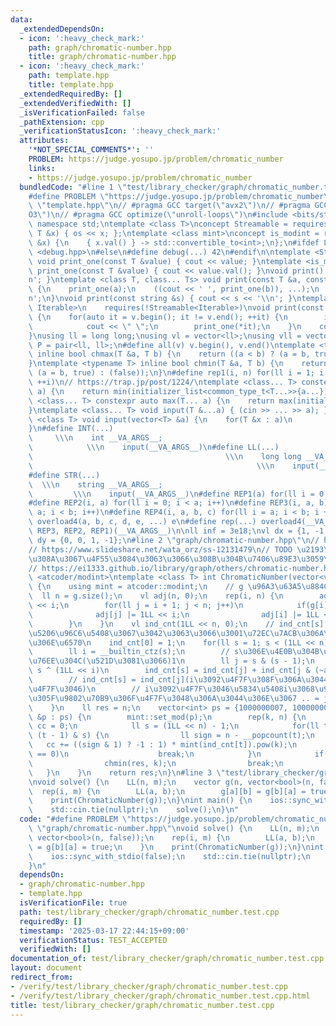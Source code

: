 ```yaml
---
data:
  _extendedDependsOn:
  - icon: ':heavy_check_mark:'
    path: graph/chromatic-number.hpp
    title: graph/chromatic-number.hpp
  - icon: ':heavy_check_mark:'
    path: template.hpp
    title: template.hpp
  _extendedRequiredBy: []
  _extendedVerifiedWith: []
  _isVerificationFailed: false
  _pathExtension: cpp
  _verificationStatusIcon: ':heavy_check_mark:'
  attributes:
    '*NOT_SPECIAL_COMMENTS*': ''
    PROBLEM: https://judge.yosupo.jp/problem/chromatic_number
    links:
    - https://judge.yosupo.jp/problem/chromatic_number
  bundledCode: "#line 1 \"test/library_checker/graph/chromatic_number.test.cpp\"\n\
    #define PROBLEM \"https://judge.yosupo.jp/problem/chromatic_number\"\n#line 2\
    \ \"template.hpp\"\n// #pragma GCC target(\"avx2\")\n// #pragma GCC optimize(\"\
    O3\")\n// #pragma GCC optimize(\"unroll-loops\")\n#include <bits/stdc++.h>\nusing\
    \ namespace std;\ntemplate <class T>\nconcept Streamable = requires(ostream os,\
    \ T &x) { os << x; };\ntemplate <class mint>\nconcept is_modint = requires(mint\
    \ &x) {\n    { x.val() } -> std::convertible_to<int>;\n};\n#ifdef LOCAL\n#include\
    \ <debug.hpp>\n#else\n#define debug(...) 42\n#endif\n\ntemplate <Streamable T>\
    \ void print_one(const T &value) { cout << value; }\ntemplate <is_modint T> void\
    \ print_one(const T &value) { cout << value.val(); }\nvoid print() { cout << '\\\
    n'; }\ntemplate <class T, class... Ts> void print(const T &a, const Ts &...b)\
    \ {\n    print_one(a);\n    ((cout << ' ', print_one(b)), ...);\n    cout << '\\\
    n';\n}\nvoid print(const string &s) { cout << s << '\\n'; }\ntemplate <ranges::range\
    \ Iterable>\n    requires(!Streamable<Iterable>)\nvoid print(const Iterable &v)\
    \ {\n    for(auto it = v.begin(); it != v.end(); ++it) {\n        if(it != v.begin())\n\
    \            cout << \" \";\n        print_one(*it);\n    }\n    cout << '\\n';\n\
    }\nusing ll = long long;\nusing vl = vector<ll>;\nusing vll = vector<vl>;\nusing\
    \ P = pair<ll, ll>;\n#define all(v) v.begin(), v.end()\ntemplate <typename T>\
    \ inline bool chmax(T &a, T b) {\n    return ((a < b) ? (a = b, true) : (false));\n\
    }\ntemplate <typename T> inline bool chmin(T &a, T b) {\n    return ((a > b) ?\
    \ (a = b, true) : (false));\n}\n#define rep1(i, n) for(ll i = 1; i <= ((ll)n);\
    \ ++i)\n// https://trap.jp/post/1224/\ntemplate <class... T> constexpr auto min(T...\
    \ a) {\n    return min(initializer_list<common_type_t<T...>>{a...});\n}\ntemplate\
    \ <class... T> constexpr auto max(T... a) {\n    return max(initializer_list<common_type_t<T...>>{a...});\n\
    }\ntemplate <class... T> void input(T &...a) { (cin >> ... >> a); }\ntemplate\
    \ <class T> void input(vector<T> &a) {\n    for(T &x : a)\n        cin >> x;\n\
    }\n#define INT(...)                                                          \
    \     \\\n    int __VA_ARGS__;                                               \
    \            \\\n    input(__VA_ARGS__)\n#define LL(...)                     \
    \                                           \\\n    long long __VA_ARGS__;   \
    \                                                  \\\n    input(__VA_ARGS__)\n\
    #define STR(...)                                                             \
    \  \\\n    string __VA_ARGS__;                                               \
    \         \\\n    input(__VA_ARGS__)\n#define REP1(a) for(ll i = 0; i < a; i++)\n\
    #define REP2(i, a) for(ll i = 0; i < a; i++)\n#define REP3(i, a, b) for(ll i =\
    \ a; i < b; i++)\n#define REP4(i, a, b, c) for(ll i = a; i < b; i += c)\n#define\
    \ overload4(a, b, c, d, e, ...) e\n#define rep(...) overload4(__VA_ARGS__, REP4,\
    \ REP3, REP2, REP1)(__VA_ARGS__)\n\nll inf = 3e18;\nvl dx = {1, -1, 0, 0};\nvl\
    \ dy = {0, 0, 1, -1};\n#line 2 \"graph/chromatic-number.hpp\"\n// https://kokiymgch.hatenablog.com/entry/2018/01/27/235959\n\
    // https://www.slideshare.net/wata_orz/ss-12131479\n// TODO \u2193\u3000hist\u8FBA\
    \u308A\u3067\u4F55\u3084\u3063\u3066\u308B\u304B\u7406\u89E3\u3059\u308B\n// https://nyaannyaan.github.io/library/graph/chromatic-number.hpp\n\
    // https://ei1333.github.io/library/graph/others/chromatic-number.hpp\n#include\
    \ <atcoder/modint>\ntemplate <class T> int ChromaticNumber(vector<vector<T>> &g)\
    \ {\n    using mint = atcoder::modint;\n    // g \u96A3\u63A5\u884C\u5217\n  \
    \  ll n = g.size();\n    vl adj(n, 0);\n    rep(i, n) {\n        adj[i] |= 1LL\
    \ << i;\n        for(ll j = i + 1; j < n; j++)\n            if(g[i][j]) {\n  \
    \              adj[j] |= 1LL << i;\n                adj[i] |= 1LL << j;\n    \
    \        }\n    }\n    vl ind_cnt(1LL << n, 0);\n    // ind_cnt[s] = s\u306E\u90E8\
    \u5206\u96C6\u5408\u3067\u3042\u3063\u3066\u3001\u72EC\u7ACB\u306A\u3082\u306E\
    \u306E\u6570\n    ind_cnt[0] = 1;\n    for(ll s = 1; s < (1LL << n); s++) {\n\
    \        ll i = __builtin_ctz(s);\n        // s\u306E\u4E0B\u304B\u3089i\u6841\
    \u76EE\u304C(\u521D\u3081\u3066)1\n        ll j = s & (s - 1);\n        // j =\
    \ s ^ (1LL << i)\n        ind_cnt[s] = ind_cnt[j] + ind_cnt[j & (~adj[i])];\n\
    \        // ind_cnt[s] = ind_cnt[j](i\u3092\u4F7F\u308F\u306A\u3044) + ind_cnt[..](i\u3092\
    \u4F7F\u3046)\n        // i\u3092\u4F7F\u3046\u5834\u5408i\u3068\u96A3\u63A5\u3057\
    \u305F\u9802\u70B9\u306F\u4F7F\u3048\u306A\u3044\u306E\u3067 .. = j & (~adj[i])\n\
    \    }\n    ll res = n;\n    vector<int> ps = {1000000007, 1000000009};\n    for(auto\
    \ &p : ps) {\n        mint::set_mod(p);\n        rep(k, n) {\n            mint\
    \ cc = 0;\n            ll s = (1LL << n) - 1;\n            for(ll t = s;; t =\
    \ (t - 1) & s) {\n                ll sign = n - __popcount(t);\n             \
    \   cc += ((sign & 1) ? -1 : 1) * mint(ind_cnt[t]).pow(k);\n                if(t\
    \ == 0)\n                    break;\n            }\n            if(cc.val()) {\n\
    \                chmin(res, k);\n                break;\n            }\n     \
    \   }\n    }\n    return res;\n}\n#line 3 \"test/library_checker/graph/chromatic_number.test.cpp\"\
    \nvoid solve() {\n    LL(n, m);\n    vector g(n, vector<bool>(n, false));\n  \
    \  rep(i, m) {\n        LL(a, b);\n        g[a][b] = g[b][a] = true;\n    }\n\
    \    print(ChromaticNumber(g));\n}\nint main() {\n    ios::sync_with_stdio(false);\n\
    \    std::cin.tie(nullptr);\n    solve();\n}\n"
  code: "#define PROBLEM \"https://judge.yosupo.jp/problem/chromatic_number\"\n#include\
    \ \"graph/chromatic-number.hpp\"\nvoid solve() {\n    LL(n, m);\n    vector g(n,\
    \ vector<bool>(n, false));\n    rep(i, m) {\n        LL(a, b);\n        g[a][b]\
    \ = g[b][a] = true;\n    }\n    print(ChromaticNumber(g));\n}\nint main() {\n\
    \    ios::sync_with_stdio(false);\n    std::cin.tie(nullptr);\n    solve();\n\
    }\n"
  dependsOn:
  - graph/chromatic-number.hpp
  - template.hpp
  isVerificationFile: true
  path: test/library_checker/graph/chromatic_number.test.cpp
  requiredBy: []
  timestamp: '2025-03-17 22:44:15+09:00'
  verificationStatus: TEST_ACCEPTED
  verifiedWith: []
documentation_of: test/library_checker/graph/chromatic_number.test.cpp
layout: document
redirect_from:
- /verify/test/library_checker/graph/chromatic_number.test.cpp
- /verify/test/library_checker/graph/chromatic_number.test.cpp.html
title: test/library_checker/graph/chromatic_number.test.cpp
---
```

